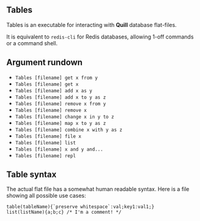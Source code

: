 Tables
------
Tables is an executable for interacting with **Quill** database flat-files.

It is equivalent to `redis-cli` for Redis databases, allowing 1-off commands or a command shell.

## Argument rundown
* `Tables [filename] get x from y`
* `Tables [filename] get x`
* `Tables [filename] add x as y`
* `Tables [filename] add x to y as z`
* `Tables [filename] remove x from y`
* `Tables [filename] remove x`
* `Tables [filename] change x in y to z`
* `Tables [filename] map x to y as z`
* `Tables [filename] combine x with y as z`
* `Tables [filename] file x`
* `Tables [filename] list`
* `Tables [filename] x and y and...`
* `Tables [filename] repl`

## Table syntax
The actual flat file has a somewhat human readable syntax. Here is a file showing all possible use cases:

    table(tableName){`preserve whitespace`:val;key1:val1;}
	list(listName){a;b;c} /* I'm a comment! */
